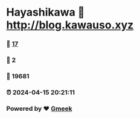 # Hayashikawa :link: http://blog.kawauso.xyz 
### :page_facing_up: [17](http://blog.kawauso.xyz/tag.html) 
### :speech_balloon: 2 
### :hibiscus: 19681 
### :alarm_clock: 2024-04-15 20:21:11 
### Powered by :heart: [Gmeek](https://github.com/Meekdai/Gmeek)

